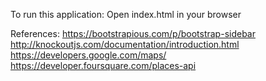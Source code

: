 To run this application:
	Open index.html in your browser

References:
https://bootstrapious.com/p/bootstrap-sidebar
http://knockoutjs.com/documentation/introduction.html
https://developers.google.com/maps/
https://developer.foursquare.com/places-api
